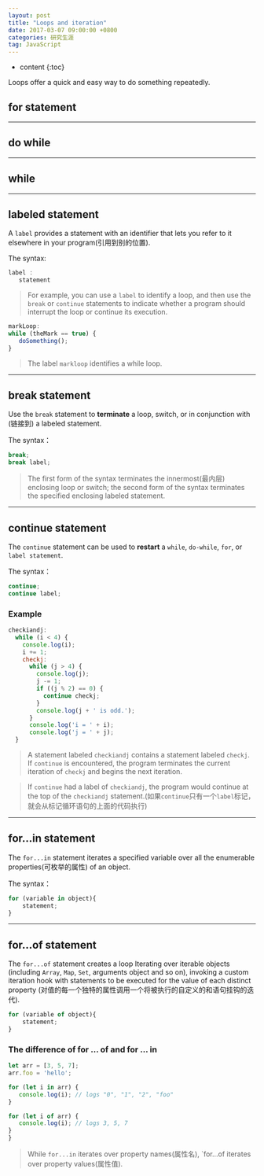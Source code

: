 ```yaml
---
layout: post
title: "Loops and iteration"
date: 2017-03-07 09:00:00 +0800 
categories: 研究生涯
tag: JavaScript
---
```

* content
{:toc}


Loops offer a quick and easy way to do something repeatedly.

<!-- more -->

## for statement

---

## do while

----

## while

----

## labeled statement

A `label` provides a statement with an identifier that lets you refer to it elsewhere in your program(引用到别的位置).

The syntax:

```javascript
label :
   statement
```

> For example, you can use a `label` to identify a loop, and then use the `break` or `continue` statements to indicate whether a program should interrupt the loop or continue its execution.

```javascript
markLoop:
while (theMark == true) {
   doSomething();
}
```

> The label `markloop` identifies a while loop.

----

## break statement

Use the `break` statement to **terminate** a loop, switch, or in conjunction with (链接到) a labeled statement.

The syntax：

```javascript
break;
break label;
```

> The first form of the syntax terminates the innermost(最内层) enclosing loop or switch; the second form of the syntax terminates the specified enclosing labeled statement.

---

## continue statement

The `continue` statement can be used to **restart** a `while`, `do-while`, `for`, or `label statement`.

The syntax：

```javascript
continue;
continue label;
```

### Example 

```javascript
checkiandj:
  while (i < 4) {
    console.log(i);
    i += 1;
    checkj:
      while (j > 4) {
        console.log(j);
        j -= 1;
        if ((j % 2) == 0) {
          continue checkj;
        }
        console.log(j + ' is odd.');
      }
      console.log('i = ' + i);
      console.log('j = ' + j);
  }
  ```

  > A statement labeled `checkiandj` contains a statement labeled `checkj`. If `continue` is encountered, the program terminates the current iteration of `checkj` and begins the next iteration.

  > If `continue` had a label of `checkiandj`, the program would continue at the top of the `checkiandj` statement.(如果`continue`只有一个`label`标记，就会从标记循环语句的上面的代码执行)

---

## for...in statement

The `for...in` statement iterates a specified variable over all the enumerable properties(可枚举的属性) of an object.

The syntax：

```javascript
for (variable in object){
    statement;
}
```

---

## for...of statement

The `for...of` statement creates a loop Iterating over iterable objects (including `Array`, `Map`, `Set`, arguments object and so on), invoking a custom iteration hook with statements to be executed for the value of each distinct property (对值的每一个独特的属性调用一个将被执行的自定义的和语句挂钩的迭代).

```javascript
for (variable of object){
    statement;
}
```

### The difference of for ... of and for ... in

```javascript
let arr = [3, 5, 7];
arr.foo = 'hello';

for (let i in arr) {
   console.log(i); // logs "0", "1", "2", "foo"
}

for (let i of arr) {
   console.log(i); // logs 3, 5, 7
}
}
```

> While `for...in` iterates over property names(属性名), `for...of iterates over property values(属性值).